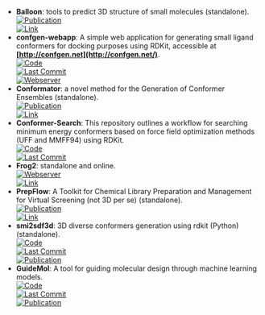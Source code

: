 - **Balloon**: tools to predict 3D structure of small molecules (standalone).  
	[![Publication](https://img.shields.io/badge/Publication-Citations:321-blue?style=for-the-badge&logo=bookstack)](https://doi.org/10.1021/ci6005646)  
	[![Link](https://img.shields.io/badge/Link-online-brightgreen?style=for-the-badge&logo=cachet&logoColor=65FF8F)](http://users.abo.fi/mivainio/balloon/)  
- **confgen-webapp**: A simple web application for generating small ligand conformers for docking purposes using RDKit, accessible at **[http://confgen.net](http://confgen.net/)**.  
	[![Code](https://img.shields.io/github/stars/Et9797/confgen-webapp?style=for-the-badge&logo=github)](https://github.com/Et9797/confgen-webapp)  
	[![Last Commit](https://img.shields.io/github/last-commit/Et9797/confgen-webapp?style=for-the-badge&logo=github)](https://github.com/Et9797/confgen-webapp)  
	[![Webserver](https://img.shields.io/badge/Webserver-online-brightgreen?style=for-the-badge&logo=cachet&logoColor=65FF8F)](http://confgen.net/)  
- **Conformator**: a novel method for the Generation of Conformer Ensembles (standalone).  
	[![Publication](https://img.shields.io/badge/Publication-Citations:50-blue?style=for-the-badge&logo=bookstack)](https://doi.org/10.1021/acs.jcim.8b00704)  
	[![Link](https://img.shields.io/badge/Link-online-brightgreen?style=for-the-badge&logo=cachet&logoColor=65FF8F)](https://www.zbh.uni-hamburg.de/forschung/amd/software/conformator.html)  
- **Conformer-Search**: This repository outlines a workflow for searching minimum energy conformers based on force field optimization methods (UFF and MMFF94) using RDKit.  
	[![Code](https://img.shields.io/github/stars/mcsorkun/Conformer-Search?style=for-the-badge&logo=github)](https://github.com/mcsorkun/Conformer-Search)  
	[![Last Commit](https://img.shields.io/github/last-commit/mcsorkun/Conformer-Search?style=for-the-badge&logo=github)](https://github.com/mcsorkun/Conformer-Search)  
- **Frog2**: standalone and online.  
	[![Webserver](https://img.shields.io/badge/Webserver-online-brightgreen?style=for-the-badge&logo=cachet&logoColor=65FF8F)](https://mobyle2.rpbs.univ-paris-diderot.fr/cgi-bin/portal.py#forms::Frog2)  
	[![Link](https://img.shields.io/badge/Link-online-brightgreen?style=for-the-badge&logo=cachet&logoColor=65FF8F)](http://mobyle.rpbs.univ-paris-diderot.fr/cgi-bin/portal.py#welcome)  
- **PrepFlow**: A Toolkit for Chemical Library Preparation and Management for Virtual Screening (not 3D per se) (standalone).  
	[![Publication](https://img.shields.io/badge/Publication-Citations:5-blue?style=for-the-badge&logo=bookstack)](https://doi.org/doi.org/10.1002/minf.202100139)  
	[![Link](https://img.shields.io/badge/Link-online-brightgreen?style=for-the-badge&logo=cachet&logoColor=65FF8F)](https://ifm.chimie.unistra.fr/prepflow)  
- **smi2sdf3d**: 3D diverse conformers generation using rdkit (Python) (standalone).  
	[![Code](https://img.shields.io/github/stars/UnixJunkie/smi2sdf3d?style=for-the-badge&logo=github)](https://github.com/UnixJunkie/smi2sdf3d)  
	[![Last Commit](https://img.shields.io/github/last-commit/UnixJunkie/smi2sdf3d?style=for-the-badge&logo=github)](https://github.com/UnixJunkie/smi2sdf3d)  
	[![Publication](https://img.shields.io/badge/Publication-Citations:172-blue?style=for-the-badge&logo=bookstack)](https://doi.org/10.1021/ci2004658)  
- **GuideMol**: A tool for guiding molecular design through machine learning models.  
	[![Code](https://img.shields.io/github/stars/jairesdesousa/guidemol?style=for-the-badge&logo=github)](https://github.com/jairesdesousa/guidemol)  
	[![Last Commit](https://img.shields.io/github/last-commit/jairesdesousa/guidemol?style=for-the-badge&logo=github)](https://github.com/jairesdesousa/guidemol)  
	[![Publication](https://img.shields.io/badge/Publication-Citations:1-blue?style=for-the-badge&logo=bookstack)](https://doi.org/10.1002/minf.202300190)  
